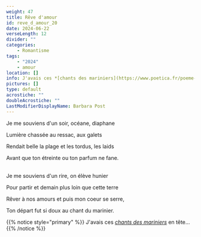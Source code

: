 ```yaml
---
weight: 47
title: Rêve d'amour
id: reve_d_amour_20
date: 2024-06-22
verseLength: 12
divider: ""
categories:
    - Romantisme
tags:
    - "2024"
    - amour
location: []
info: J'avais ces *[chants des mariniers](https://www.poetica.fr/poeme-698/charles-baudelaire-parfum-exotique/)* en tête...
pictures: []
type: default
acrostiche: ""
doubleAcrostiche: ""
LastModifierDisplayName: Barbara Post
---
```

Je me souviens d'un soir, océane, diaphane

Lumière chassée au ressac, aux galets

Rendait belle la plage et les tordus, les laids

Avant que ton étreinte ou ton parfum ne fane.

 \
Je me souviens d'un rire, on élève hunier

Pour partir et demain plus loin que cette terre

Rêver à nos amours et puis mon coeur se serre,

Ton départ fut si doux au chant du marinier.

<!-- FM:Snippet:Start data:{"id":"_simpleNotice","fields":[{"name":"content","value":"J'avais ces *[chants des mariniers](https://www.poetica.fr/poeme-698/charles-baudelaire-parfum-exotique/)* en tête..."}]} -->
{{% notice style="primary" %}}
J'avais ces *[chants des mariniers](https://www.poetica.fr/poeme-698/charles-baudelaire-parfum-exotique/)* en tête...
{{% /notice %}}
<!-- FM:Snippet:End -->